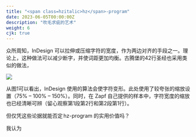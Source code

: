 ```yaml
---
title: "<span class=hzitalic>hz</span>-program"
date: 2023-06-05T00:00:00Z
description: "吹毛求疵的艺术"
weight: 6
cjk: true
---
```


<script>document.title = "hz-program"</script>

众所周知，InDesign 可以拉伸或压缩字符的宽度，作为两边对齐的手段之一。理论上，这种做法可以减少断字，并使词距更加均衡。古腾堡的42行圣经也采用类似的做法，

![](/images/indesign_stretch.svg)

从图1可以看出，InDesign 使用的算法会使字符变形。此处使用了较夸张的缩放设置（75% – 100% – 150%）。同时，在 Zapf 自己提供的样本中，字符宽度的缩放也已经清晰可辨（留心观察第1段第2行和第2段第1行）。

但仅凭这些论据就能否定 <span class=hzitalic>hz</span>-program 的实用价值吗？

我认为
